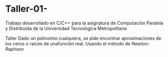 # Taller-01-
Trabajo desarrollado en C/C++ para la asignatura de Computación Paralela y Distribuida de la Universidad Tecnológica Metropolitana 

Taller
Dado un polinomio cualquiera, se pide encontrar aproximaciones de los ceros o raíces de unafunción real. Usando el método de Newton-Raphson
